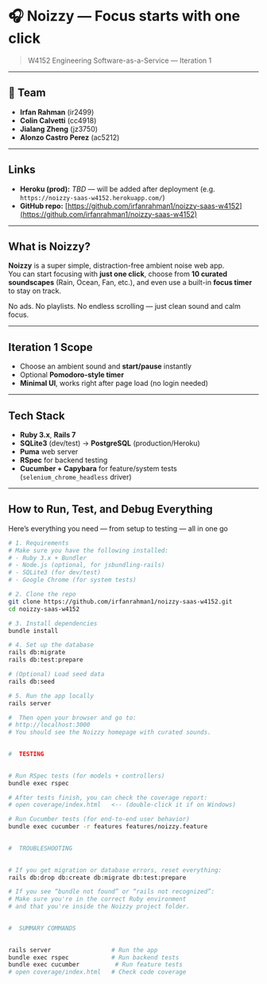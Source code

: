 # 🎧 Noizzy — Focus starts with one click
> W4152 Engineering Software-as-a-Service — Iteration 1

---

## 👥 Team
- **Irfan Rahman** (ir2499)  
- **Colin Calvetti** (cc4918)  
- **Jialang Zheng** (jz3750)  
- **Alonzo Castro Perez** (ac5212)

---

##  Links
- **Heroku (prod):** _TBD_ — will be added after deployment (e.g. `https://noizzy-saas-w4152.herokuapp.com/`)  
- **GitHub repo:** [https://github.com/irfanrahman1/noizzy-saas-w4152](https://github.com/irfanrahman1/noizzy-saas-w4152)

---

##  What is Noizzy?

**Noizzy** is a super simple, distraction-free ambient noise web app.  
You can start focusing with **just one click**, choose from **10 curated soundscapes** (Rain, Ocean, Fan, etc.), and even use a built-in **focus timer** to stay on track.  

No ads. No playlists. No endless scrolling — just clean sound and calm focus.

---

##  Iteration 1 Scope
- Choose an ambient sound and **start/pause** instantly  
- Optional **Pomodoro-style timer**  
- **Minimal UI**, works right after page load (no login needed)

---

##  Tech Stack
- **Ruby 3.x**, **Rails 7**
- **SQLite3** (dev/test) → **PostgreSQL** (production/Heroku)
- **Puma** web server
- **RSpec** for backend testing
- **Cucumber + Capybara** for feature/system tests (`selenium_chrome_headless` driver)

---

##  How to Run, Test, and Debug Everything

Here’s everything you need — from setup to testing — all in one go 

```bash
# 1. Requirements
# Make sure you have the following installed:
# - Ruby 3.x + Bundler
# - Node.js (optional, for jsbundling-rails)
# - SQLite3 (for dev/test)
# - Google Chrome (for system tests)

# 2. Clone the repo
git clone https://github.com/irfanrahman1/noizzy-saas-w4152.git
cd noizzy-saas-w4152

# 3. Install dependencies
bundle install

# 4. Set up the database
rails db:migrate
rails db:test:prepare

# (Optional) Load seed data
rails db:seed

# 5. Run the app locally
rails server

#  Then open your browser and go to:
# http://localhost:3000
# You should see the Noizzy homepage with curated sounds.

 
#  TESTING
 

# Run RSpec tests (for models + controllers)
bundle exec rspec

# After tests finish, you can check the coverage report:
# open coverage/index.html   <-- (double-click it if on Windows)

# Run Cucumber tests (for end-to-end user behavior)
bundle exec cucumber -r features features/noizzy.feature

 
#  TROUBLESHOOTING
 

# If you get migration or database errors, reset everything:
rails db:drop db:create db:migrate db:test:prepare

# If you see “bundle not found” or “rails not recognized”:
# Make sure you're in the correct Ruby environment
# and that you're inside the Noizzy project folder.

 
#  SUMMARY COMMANDS
 

rails server                 # Run the app
bundle exec rspec            # Run backend tests
bundle exec cucumber          # Run feature tests
# open coverage/index.html   # Check code coverage
